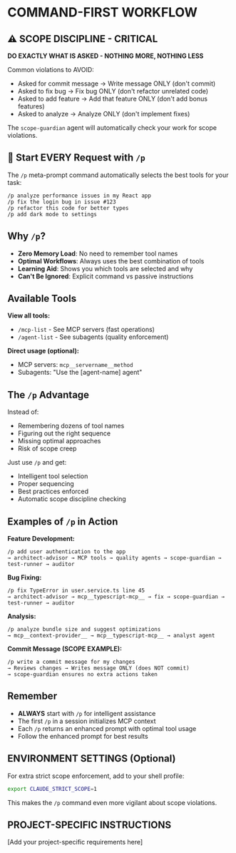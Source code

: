 # COMMAND-FIRST WORKFLOW

## ⚠️ SCOPE DISCIPLINE - CRITICAL

**DO EXACTLY WHAT IS ASKED - NOTHING MORE, NOTHING LESS**

Common violations to AVOID:
- Asked for commit message → Write message ONLY (don't commit)
- Asked to fix bug → Fix bug ONLY (don't refactor unrelated code)  
- Asked to add feature → Add that feature ONLY (don't add bonus features)
- Asked to analyze → Analyze ONLY (don't implement fixes)

The `scope-guardian` agent will automatically check your work for scope violations.

## 🚀 Start EVERY Request with `/p`

The `/p` meta-prompt command automatically selects the best tools for your task:

```
/p analyze performance issues in my React app
/p fix the login bug in issue #123
/p refactor this code for better types
/p add dark mode to settings
```

## Why `/p`?

- **Zero Memory Load**: No need to remember tool names
- **Optimal Workflows**: Always uses the best combination of tools
- **Learning Aid**: Shows you which tools are selected and why
- **Can't Be Ignored**: Explicit command vs passive instructions

## Available Tools

**View all tools:**
- `/mcp-list` - See MCP servers (fast operations)
- `/agent-list` - See subagents (quality enforcement)

**Direct usage (optional):**
- MCP servers: `mcp__servername__method`
- Subagents: "Use the [agent-name] agent"

## The `/p` Advantage

Instead of:
- Remembering dozens of tool names
- Figuring out the right sequence
- Missing optimal approaches
- Risk of scope creep

Just use `/p` and get:
- Intelligent tool selection
- Proper sequencing
- Best practices enforced
- Automatic scope discipline checking

## Examples of `/p` in Action

**Feature Development:**
```
/p add user authentication to the app
→ architect-advisor → MCP tools → quality agents → scope-guardian → test-runner → auditor
```

**Bug Fixing:**
```
/p fix TypeError in user.service.ts line 45
→ architect-advisor → mcp__typescript-mcp__ → fix → scope-guardian → test-runner → auditor
```

**Analysis:**
```
/p analyze bundle size and suggest optimizations
→ mcp__context-provider__ → mcp__typescript-mcp__ → analyst agent
```

**Commit Message (SCOPE EXAMPLE):**
```
/p write a commit message for my changes
→ Reviews changes → Writes message ONLY (does NOT commit)
→ scope-guardian ensures no extra actions taken
```

## Remember

- **ALWAYS** start with `/p` for intelligent assistance
- The first `/p` in a session initializes MCP context
- Each `/p` returns an enhanced prompt with optimal tool usage
- Follow the enhanced prompt for best results

## ENVIRONMENT SETTINGS (Optional)

For extra strict scope enforcement, add to your shell profile:
```bash
export CLAUDE_STRICT_SCOPE=1
```

This makes the `/p` command even more vigilant about scope violations.

## PROJECT-SPECIFIC INSTRUCTIONS
[Add your project-specific requirements here]